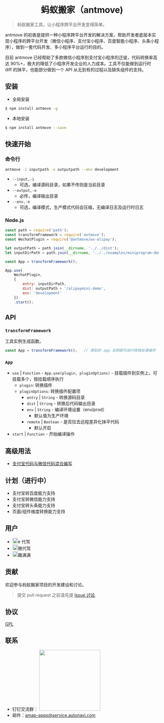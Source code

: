 <h1 align="center">蚂蚁搬家（antmove)</h1>

> 蚂蚁搬家工具，让小程序跨平台开发变得简单。

antmove 的初衷是提供一种小程序跨平台开发的解决方案，帮助开发者底层本实现小程序的跨平台开发（微信小程序、支付宝小程序、百度智能小程序、头条小程序），做到一套代码开发、多小程序平台运行的目的。

目前 antmove 已经帮助了多款微信小程序到支付宝小程序的迁徙，代码转换率高达 90%+，极大的降低了小程序开发企业的人力成本。工具不仅能做到运行时 diff 的抹平，也能部分做到一个 API 从无到有的过程以及缺失组件的支持。

## 安装
* 全局安装

```bash
$ npm install antmove -g
```

* 本地安装

```bash
$ npm install antmove --save
```

## 快速开始

### 命令行

```bash
antmove -i inputpath -o outputpath --env development
```

* `--input,-i`
    * 可选，编译源码目录，如果不传则是当前目录
* `--output,-o`
    * 必传，编译输出目录
* `--env,-e`
    * 可选，编译模式，生产模式代码会压缩，无编译日志及运行时日志

### Node.js

```js
const path = require('path');
const transformFramework = require('antmove');
const WechatPlugin = require('@antmove/wx-alipay');

let outputPath = path.join(__dirname, '../../dist');
let inputDirPath = path.join(__dirname, '../../examples/miniprogram-demo/miniprogram');

const App = transformFramework();

App.use(
    WechatPlugin, 
    {
        entry: inputDirPath,
        dist: outputPath + '/alipaymini-demo',
        env: 'development'
    })
    .start();
```

## API

### `transformFramework`

工具实例生成函数。

```js
const App = transformFramework();   // 得到的 app 实例即可进行转换处理操作
```

### `App`

* `use` | `Function` - `App.use(plugin, pluginOptions)` - 挂载插件到实例上，可挂载多个，按挂载顺序执行
    *  `plugin`: 转换插件
    * `pluginOptions`: 转换插件配置项
        * `entry` | `String` - 转换源码目录
        * `dist` | `String` - 转换后代码输出目录
        * `env` | `String` - 编译环境设置（env/prod）
            * 默认值为生产环境
        * `remote` | `Boolean` - 是否拉去远程差异化抹平代码
            * 默认开启
* `start` | `Function` - 开始编译操作

## 高级用法

* [支付宝代码与微信代码混合编写](./wx-and-alipay-code.html)

## 计划（进行中）

* 支付宝转百度能力支持
* 支付宝转微信能力支持
* 支付宝转头条能力支持
* 页面/组件维度转换能力支持


## 用户

* <img height='18' src='https://ant-move.github.io/website/img/e.JPG'/><span class='user-title'>e 代驾<span>
* <img height='18' src='https://ant-move.github.io/website/img/we.JPG'/><span class='user-title'>微代驾<span>
* <img height='18' src='https://ant-move.github.io/website/img/qumanman.JPG'/><span class='user-title'>趣满满<span>


## 贡献

欢迎参与蚂蚁搬家项目的开发建设和讨论。
> 提交 pull request 之前请先提 [Issue 讨论](https://github.com/ant-move/antmove/issues).

## 协议
[GPL](https://choosealicense.com/licenses/gpl-3.0/)

## 联系

* 钉钉交流群： <img width='200px' src='https://ant-move.github.io/website/img/contact-dingding.jpg'/>
* 邮件：amap-appx@service.autonavi.com